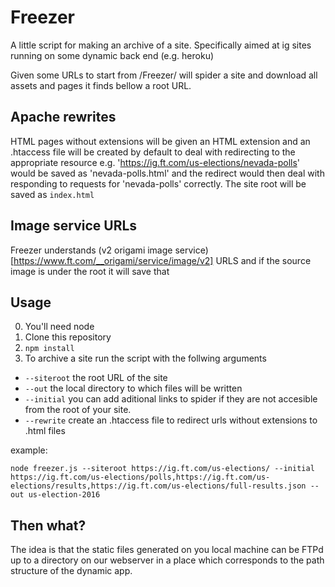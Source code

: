 # Freezer

A little script for making an archive of a site. Specifically aimed at ig sites running on some dynamic back end (e.g. heroku)

Given some URLs to start from /Freezer/ will spider a site and download all assets and pages it finds bellow a root URL. 

## Apache rewrites
HTML pages without extensions will be given an HTML extension and an .htaccess file will be created by default to deal with redirecting to the appropriate resource e.g. 'https://ig.ft.com/us-elections/nevada-polls' would be saved as 'nevada-polls.html' and the redirect would then deal with responding to requests for 'nevada-polls' correctly.
The site root will be saved as `index.html`

## Image service URLs
Freezer understands (v2 origami image service)[https://www.ft.com/__origami/service/image/v2] URLS and if the source image is under the root it will save that

## Usage
 0. You'll need node
 1. Clone this repository 
 2. `npm install`
 3. To archive a site run the script with the follwing arguments
 *	`--siteroot` the root URL of the site
 *  `--out` the local directory to which files will be written
 *  `--initial` you can add aditional links to spider if they are not accesible from the root of your site.
 * 	`--rewrite` create an .htaccess file to redirect urls without extensions to .html files

example: 
```
node freezer.js --siteroot https://ig.ft.com/us-elections/ --initial https://ig.ft.com/us-elections/polls,https://ig.ft.com/us-elections/results,https://ig.ft.com/us-elections/full-results.json --out us-election-2016
```

## Then what?

The idea is that the static files generated on you local machine can be FTPd up to a directory on our webserver in a place which corresponds to the path structure of the dynamic app.